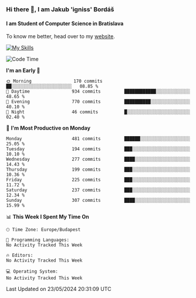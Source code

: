### Hi there 👋, I am Jakub 'igniss' Bordáš

#### I am Student of Computer Science in Bratislava
To know me better, head over to my [website](https://bordas.sk).

[![My Skills](https://skillicons.dev/icons?i=js,html,css,figma,svelte,java,kotlin,python,postgresql,typescript,nest,nodejs)](https://bordas.sk)


<!--START_SECTION:waka-->
![Code Time](http://img.shields.io/badge/Code%20Time-1%2C480%20hrs%205%20mins-blue)

**I'm an Early 🐤** 

```text
🌞 Morning                170 commits         ██░░░░░░░░░░░░░░░░░░░░░░░   08.85 % 
🌆 Daytime                934 commits         ████████████░░░░░░░░░░░░░   48.65 % 
🌃 Evening                770 commits         ██████████░░░░░░░░░░░░░░░   40.10 % 
🌙 Night                  46 commits          █░░░░░░░░░░░░░░░░░░░░░░░░   02.40 % 
```
📅 **I'm Most Productive on Monday** 

```text
Monday                   481 commits         ██████░░░░░░░░░░░░░░░░░░░   25.05 % 
Tuesday                  194 commits         ███░░░░░░░░░░░░░░░░░░░░░░   10.10 % 
Wednesday                277 commits         ████░░░░░░░░░░░░░░░░░░░░░   14.43 % 
Thursday                 199 commits         ███░░░░░░░░░░░░░░░░░░░░░░   10.36 % 
Friday                   225 commits         ███░░░░░░░░░░░░░░░░░░░░░░   11.72 % 
Saturday                 237 commits         ███░░░░░░░░░░░░░░░░░░░░░░   12.34 % 
Sunday                   307 commits         ████░░░░░░░░░░░░░░░░░░░░░   15.99 % 
```


📊 **This Week I Spent My Time On** 

```text
🕑︎ Time Zone: Europe/Budapest

💬 Programming Languages: 
No Activity Tracked This Week

🔥 Editors: 
No Activity Tracked This Week

💻 Operating System: 
No Activity Tracked This Week
```


 Last Updated on 23/05/2024 20:31:09 UTC
<!--END_SECTION:waka-->
